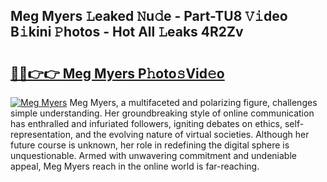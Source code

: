## Meg Myers 𝙻eaked 𝙽u𝚍e - Part-TU8 𝚅𝚒deo B𝚒kini 𝙿hotos - Hot All 𝙻eaks 4R2Zv

# <h2><a href="http://ld1o9io.urlbe.top/?page=Meg+Myers">🔗🔗👉👉 Meg Myers P𝚑oto𝚜Vid𝚎o</a></h2>

[![Meg Myers](https://i.imgur.com/eBuTRDB.gif)](http://ld1o9io.urlbe.top/?page=Meg+Myers)
Meg Myers, a multifaceted and polarizing figure, challenges simple understanding. Her groundbreaking style of online communication has enthralled and infuriated followers, igniting debates on ethics, self-representation, and the evolving nature of virtual societies. Although her future course is unknown, her role in redefining the digital sphere is unquestionable. Armed with unwavering commitment and undeniable appeal, Meg Myers reach in the online world is far-reaching.

